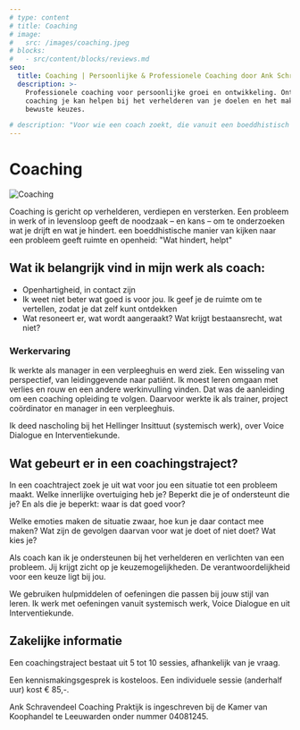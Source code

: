 ```yaml
---
# type: content
# title: Coaching
# image:
#   src: /images/coaching.jpeg
# blocks:
#   - src/content/blocks/reviews.md
seo:
  title: Coaching | Persoonlijke & Professionele Coaching door Ank Schravendeel
  description: >-
    Professionele coaching voor persoonlijke groei en ontwikkeling. Ontdek hoe
    coaching je kan helpen bij het verhelderen van je doelen en het maken van
    bewuste keuzes.

# description: "Voor wie een coach zoekt, die vanuit een boeddhistisch perspectief werkt "
---
```


# Coaching

![Coaching](/images/coaching.jpeg)

Coaching is gericht op verhelderen, verdiepen en versterken. Een probleem in werk of in levensloop geeft de noodzaak – en kans – om te onderzoeken wat je drijft en wat je hindert. een boeddhistische manier van kijken naar een probleem geeft ruimte en openheid: "Wat hindert, helpt"

## Wat ik belangrijk vind in mijn werk als coach:

- Openhartigheid, in contact zijn
- Ik weet niet beter wat goed is voor jou. Ik geef je de ruimte om te vertellen, zodat je dat zelf kunt ontdekken
- Wat resoneert er, wat wordt aangeraakt? Wat krijgt bestaansrecht, wat niet?

### Werkervaring

Ik werkte als manager in een verpleeghuis en werd ziek. Een wisseling van perspectief, van leidinggevende naar patiënt. Ik moest leren omgaan met verlies en rouw en een andere werkinvulling vinden. Dat was de aanleiding om een coaching opleiding te volgen. Daarvoor werkte ik als trainer, project coördinator en manager in een verpleeghuis.

Ik deed nascholing bij het Hellinger Insittuut (systemisch werk), over Voice Dialogue en Interventiekunde.

## Wat gebeurt er in een coachingstraject?

In een coachtraject zoek je uit wat voor jou een situatie tot een probleem maakt. Welke innerlijke overtuiging heb je? Beperkt die je of ondersteunt die je? En als die je beperkt: waar is dat goed voor?

Welke emoties maken de situatie zwaar, hoe kun je daar contact mee maken? Wat zijn de gevolgen daarvan voor wat je doet of niet doet? Wat kies je?

Als coach kan ik je ondersteunen bij het verhelderen en verlichten van een probleem. Jij krijgt zicht op je keuzemogelijkheden. De verantwoordelijkheid voor een keuze ligt bij jou.

We gebruiken hulpmiddelen of oefeningen die passen bij jouw stijl van leren. Ik werk met oefeningen vanuit systemisch werk, Voice Dialogue en uit Interventiekunde.

## Zakelijke informatie

Een coachingstraject bestaat uit 5 tot 10 sessies, afhankelijk van je vraag.

Een kennismakingsgesprek is kosteloos. Een individuele sessie (anderhalf uur) kost € 85,-.

Ank Schravendeel Coaching Praktijk is ingeschreven bij de Kamer van Koophandel te Leeuwarden onder nummer 04081245.
